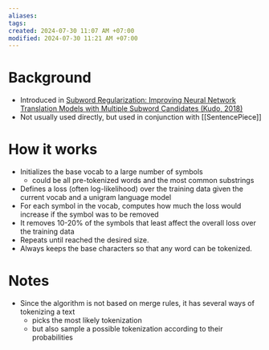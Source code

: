 ```yaml
---
aliases: 
tags: 
created: 2024-07-30 11:07 AM +07:00
modified: 2024-07-30 11:21 AM +07:00
---
```

# Background
- Introduced in [Subword Regularization: Improving Neural Network Translation Models with Multiple Subword Candidates (Kudo, 2018)](https://arxiv.org/pdf/1804.10959.pdf)
- Not usually used directly, but used in conjunction with [[SentencePiece]]
# How it works
- Initializes the base vocab to a large number of symbols
	- could be all pre-tokenized words and the most common substrings
- Defines a loss (often log-likelihood) over the training data given the current vocab and a unigram language model
- For each symbol in the vocab, computes how much the loss would increase if the symbol was to be removed
- It removes 10-20% of the symbols that least affect the overall loss over the training data
- Repeats until reached the desired size.
- Always keeps the base characters so that any word can be tokenized.
# Notes
- Since the algorithm is not based on merge rules, it has several ways of tokenizing a text
	- picks the most likely tokenization
	- but also sample a possible tokenization according to their probabilities